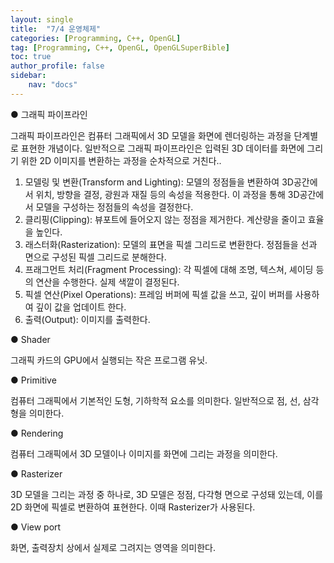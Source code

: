 ```yaml
---
layout: single
title:  "7/4 운영체제"
categories: [Programming, C++, OpenGL]
tag: [Programming, C++, OpenGL, OpenGLSuperBible]
toc: true
author_profile: false
sidebar:
    nav: "docs"
---
```


● 그래픽 파이프라인 

그래픽 파이프라인은 컴퓨터 그래픽에서 3D 모델을 화면에 렌더링하는 과정을 단계별로 표현한 개념이다. 일반적으로 그래픽 파이프라인은 입력된 3D 데이터를 화면에 그리기 위한 2D 이미지를 변환하는 과정을 순차적으로 거친다..

1. 모델링 및 변환(Transform and Lighting): 모델의 정점들을 변환하여 3D공간에서 위치, 방향을 결정, 광원과 재질 등의 속성을 적용한다. 이 과정을 통해 3D공간에서 모델을 구성하는 정점들의 속성을 결정한다.
2. 클리핑(Clipping): 뷰포트에 들어오지 않는 정점을 제거한다. 계산량을 줄이고 효율을 높인다.
3. 래스터화(Rasterization): 모델의 표면을 픽셀 그리드로 변환한다. 정점들을 선과 면으로 구성된 픽셀 그리드로 분해한다.
4. 프래그먼트 처리(Fragment Processing): 각 픽셀에 대해 조명, 텍스쳐, 셰이딩 등의 연산을 수행한다. 실제 색깔이 결정된다.
5. 픽셀 연산(Pixel Operations): 프레임 버퍼에 픽셀 값을 쓰고, 깊이 버퍼를 사용하여 깊이 값을 업데이트 한다.
6. 출력(Output): 이미지를 출력한다.



● Shader

그래픽 카드의 GPU에서 실행되는 작은 프로그램 유닛.



● Primitive

컴퓨터 그래픽에서 기본적인 도형, 기하학적 요소를 의미한다. 일반적으로 점, 선, 삼각형을 의미한다.



● Rendering

컴퓨터 그래픽에서 3D 모델이나 이미지를 화면에 그리는 과정을 의미한다.



● Rasterizer

3D 모델을 그리는 과정 중 하나로, 3D 모델은 정점, 다각형 면으로 구성돼 있는데, 이를 2D 화면에 픽셀로 변환하여 표현한다. 이때 Rasterizer가 사용된다.



● View port

화면, 출력장치 상에서 실제로 그려지는 영역을 의미한다.